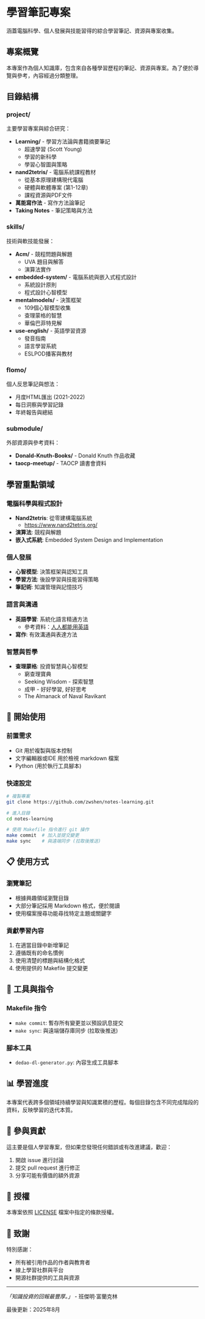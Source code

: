 # 學習筆記專案

涵蓋電腦科學、個人發展與技能習得的綜合學習筆記、資源與專案收集。

## 專案概覽

本專案作為個人知識庫，包含來自各種學習歷程的筆記、資源與專案。為了便於導覽與參考，內容經過分類整理。

## 目錄結構

### **project/**

主要學習專案與綜合研究：

- **Learning/** - 學習方法論與書籍摘要筆記
  - 超速學習 (Scott Young)
  - 學習的新科學
  - 學習心智圖與策略
- **nand2tetris/** - 電腦系統課程教材
  - 從基本原理建構現代電腦
  - 硬體與軟體專案 (第1-12章)
  - 課程資源與PDF文件
- **萬能寫作法** - 寫作方法論筆記
- **Taking Notes** - 筆記策略與方法

### **skills/**

技術與軟技能發展：

- **Acm/** - 競程問題與解題
  - UVA 題目與解答
  - 演算法實作
- **embedded-system/** - 電腦系統與嵌入式程式設計
  - 系統設計原則
  - 程式設計心智模型
- **mentalmodels/** - 決策框架
  - 109個心智模型收集
  - 查理蒙格的智慧
  - 華倫巴菲特見解
- **use-english/** - 英語學習資源
  - 發音指南
  - 語言學習系統
  - ESLPOD播客與教材

### **flomo/**

個人反思筆記與想法：

- 月度HTML匯出 (2021-2022)
- 每日洞察與學習記錄
- 年終報告與總結

### **submodule/**

外部資源與參考資料：

- **Donald-Knuth-Books/** - Donald Knuth 作品收藏
- **taocp-meetup/** - TAOCP 讀書會資料

## 學習重點領域

### 電腦科學與程式設計

- **Nand2tetris**: 從零建構電腦系統
  - https://www.nand2tetris.org/
- **演算法**: 競程與解題
- **嵌入式系統**: Embedded System Design and Implementation

### 個人發展

- **心智模型**: 決策框架與認知工具
- **學習方法**: 後設學習與技能習得策略
- **筆記術**: 知識管理與記憶技巧

### 語言與溝通

- **英語學習**: 系統化語言精通方法
  - 參考資料：[人人都能用英語](https://github.com/xiaolai/everyone-can-use-english)
- **寫作**: 有效溝通與表達方法

### 智慧與哲學

- **查理蒙格**: 投資智慧與心智模型
  - 窮查理寶典
  - Seeking Wisdom - 探索智慧
  - 成甲 - 好好學習, 好好思考
  - The Almanack of Naval Ravikant

## 🚀 開始使用

### 前置需求

- Git 用於複製與版本控制
- 文字編輯器或IDE 用於檢視 markdown 檔案
- Python (用於執行工具腳本)

### 快速設定

```bash
# 複製專案
git clone https://github.com/zwshen/notes-learning.git

# 進入目錄
cd notes-learning

# 使用 Makefile 指令進行 git 操作
make commit  # 加入並提交變更
make sync    # 與遠端同步 (拉取後推送)
```

## 📋 使用方式

### 瀏覽筆記

- 根據興趣領域瀏覽目錄
- 大部分筆記採用 Markdown 格式，便於閱讀
- 使用檔案搜尋功能尋找特定主題或關鍵字

### 貢獻學習內容

1. 在適當目錄中新增筆記
2. 遵循既有的命名慣例
3. 使用清楚的標題與結構化格式
4. 使用提供的 Makefile 提交變更

## 🔧 工具與指令

### Makefile 指令

- `make commit`: 暫存所有變更並以預設訊息提交
- `make sync`: 與遠端儲存庫同步 (拉取後推送)

### 腳本工具

- `dedao-dl-generator.py`: 內容生成工具腳本

## 📊 學習進度

本專案代表跨多個領域持續學習與知識累積的歷程。每個目錄包含不同完成階段的資料，反映學習的迭代本質。

## 🤝 參與貢獻

這主要是個人學習專案，但如果您發現任何錯誤或有改進建議，歡迎：

1. 開啟 issue 進行討論
2. 提交 pull request 進行修正
3. 分享可能有價值的額外資源

## 📄 授權

本專案依照 [LICENSE](LICENSE) 檔案中指定的條款授權。

## 🙏 致謝

特別感謝：

- 所有被引用作品的作者與教育者
- 線上學習社群與平台
- 開源社群提供的工具與資源

---

*「知識投資的回報最豐厚。」* - 班傑明·富蘭克林

最後更新：2025年8月
